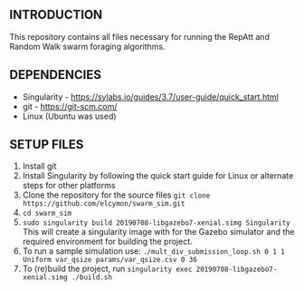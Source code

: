 ## INTRODUCTION
This repository contains all files necessary for running the RepAtt and Random Walk swarm foraging algorithms.

## DEPENDENCIES
* Singularity - https://sylabs.io/guides/3.7/user-guide/quick_start.html
* git - https://git-scm.com/
* Linux (Ubuntu was used)

## SETUP FILES
1. Install git
1. Install Singularity  by following the quick start guide for Linux or alternate steps for other platforms
1. Clone the repository for the source files  `git clone https://github.com/elcymon/swarm_sim.git`
1. `cd swarm_sim`
1. `sudo singularity build 20190708-libgazebo7-xenial.simg Singularity` This will create a singularity image with for the Gazebo simulator and the required environment for building the project.
1. To run a sample simulation use: `./mult_div_submission_loop.sh 0 1 1 Uniform var_qsize params/var_qsize.csv 0 36`
1. To (re)build the project, run `singularity exec 20190708-libgazebo7-xenial.simg ./build.sh`
